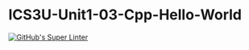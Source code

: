 # ICS3U-Unit1-03-Cpp-Hello-World

[![GitHub's Super Linter](https://github.com/haokai-li/ICS3U-Unit1-03-Cpp-Hello-World/workflows/GitHub's%20Super%20Linter/badge.svg)](https://github.com/haokai-li/ICS3U-Unit1-03-Cpp-Hello-World/actions)
